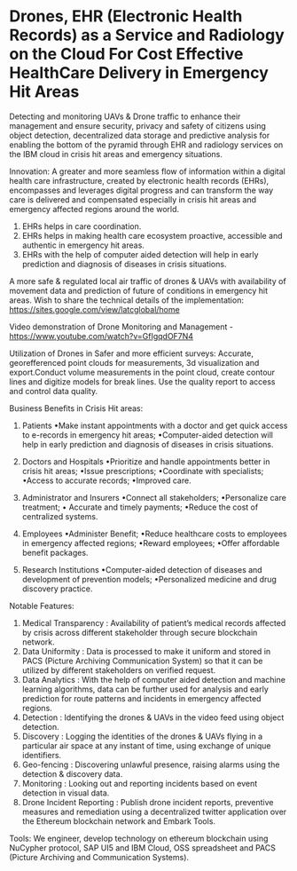 # Drones, EHR (Electronic Health Records) as a Service and Radiology on the Cloud For Cost Effective HealthCare Delivery in Emergency Hit Areas
Detecting and monitoring UAVs &amp; Drone traffic to enhance their management and ensure security, privacy and safety of citizens using object detection, decentralized data storage and predictive analysis for enabling the bottom of the pyramid through EHR and radiology services on the IBM cloud in crisis hit areas and emergency situations.

Innovation: A greater and more seamless flow of information within a digital health care infrastructure, created by electronic health records (EHRs), encompasses and leverages digital progress and can transform the way care is delivered and compensated especially in crisis hit areas and emergency affected regions around the world.
1. EHRs helps in care coordination.
2. EHRs helps in making health care ecosystem proactive, accessible and authentic in emergency hit areas.
3. EHRs with the help of computer aided detection will help in early prediction and diagnosis of diseases in crisis situations.

A more safe & regulated local air traffic of drones & UAVs with availability of movement data and prediction of future of conditions in emergency hit areas. Wish to share the technical details of the implementation: https://sites.google.com/view/latcglobal/home

Video demonstration of Drone Monitoring and Management - https://www.youtube.com/watch?v=GfIgqdOF7N4

Utilization of Drones in Safer and more efficient surveys: Accurate, georefferenced point clouds for measurements, 3d visualization and export.Conduct volume measurements in the point cloud, create contour lines and digitize models for break lines. Use the quality report to access and control data quality.

Business Benefits in Crisis Hit areas:
1. Patients
•Make instant appointments with a doctor and get quick access to e-records in emergency hit areas;
•Computer-aided detection will help in early prediction and diagnosis of diseases in crisis situations.

2. Doctors and Hospitals
•Prioritize and handle appointments better in crisis hit areas;
•Issue prescriptions;
•Coordinate with specialists;
•Access to accurate records;
•Improved care.

3. Administrator and Insurers
•Connect all stakeholders;
•Personalize care treatment;
• Accurate and timely payments;
•Reduce the cost of centralized systems.

4. Employees
•Administer Benefit;
•Reduce healthcare costs to employees in emergency affected regions;
•Reward employees;
•Offer affordable benefit packages.

5. Research Institutions
•Computer-aided detection of diseases and development of prevention models;
•Personalized medicine and drug discovery practice.

Notable Features:
1. Medical Transparency : Availability of patient’s medical records affected by crisis across different stakeholder through secure blockchain network. 
2. Data Uniformity : Data is processed to make it uniform and stored in PACS (Picture Archiving Communication System) so that it can be utilized by different stakeholders on verified request. 
3. Data Analytics : With the help of computer aided detection and machine learning algorithms, data can be further used for analysis and early prediction for route patterns and incidents in emergency affected regions.
4. Detection : Identifying the drones & UAVs in the video feed using object detection.
5. Discovery : Logging the identities of the drones & UAVs flying in a particular air space at any instant of time, using exchange of unique identifiers.
6. Geo-fencing : Discovering unlawful presence, raising alarms using the detection & discovery data.
7. Monitoring : Looking out and reporting incidents based on event detection in visual data.
8. Drone Incident Reporting : Publish drone incident reports, preventive measures and remediation using a decentralized twitter application over the Ethereum blockchain network and Embark Tools.

Tools: We engineer, develop technology on ethereum blockchain using NuCypher protocol, SAP UI5 and IBM Cloud, OSS spreadsheet and PACS (Picture Archiving and Communication Systems). 


